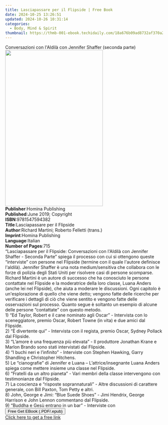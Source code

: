 ```yaml
---
title: Lasciapassare per il Flipside | Free Book
date: 2024-10-25 13:26:51
updated: 2024-10-26 10:31:14
categories:
  - Body, Mind & Spirit
thumbnail: https://thmb-001-ebook.techidaily.com/18a676b09ad8732af370a20ca7feee5d58c0db31a379d0137da6ead471ac9afd.jpg
---
```

<main id="book-container">
  <div class="flex flex-col">
    <div class="book-brief flex-1 py-6 px-4 sm:p-6 md:py-10 md:px-8">
      <!-- brief-->
      <div class="book-brief-main">
        Conversazioni con l'Aldilà con Jennifer Shaffer (seconda parte)
      </div>
    </div>
    <div
      class="book-meta-info flex-1 grid gap-4 col-start-1 col-end-3 row-start-1 sm:mb-6 sm:grid-cols-4 lg:gap-6 lg:col-start-2 lg:row-end-6 lg:row-span-6 lg:mb-0"
    >
      <div
        class="book-meta-info-left place-content-center mt-4 p-4 text-sm leading-6 col-start-2 col-span-2 dark:text-slate-400"
      >
        <img
          class="w-full h-500 object-cover rounded-lg sm:h-255 sm:col-span-2 lg:col-span-full"
          src="https://img-001-ebook.techidaily.com/9897bcab8ee688f01e7f3014ad0fb5a052c1e89df6f03044d8de2703c11d0d7c.jpg"
          alt=""
          width="312"
          height="500"
        />
      </div>
      <div
        class="book-meta-info-right mt-2 col-start-1 row-start-2 col-span-3 self-center"
      >
        <!-- meta data  -->
        <div class="flex flex-col px-4 md:px-8">
          <div class="flex-1">
            <strong>Publisher</strong>:<span class="px-2"
              >Homina Publishing</span
            >
          </div>
          <div class="flex-1">
            <strong>Published</strong>:<span class="px-2"
              >June 2019; Copyright</span
            >
          </div>
          <div class="flex-1">
            <strong>ISBN</strong>:<span class="px-2">9781547594382</span>
          </div>
          <div class="flex-1">
            <strong>Title</strong>:<span class="px-2"
              >Lasciapassare per il Flipside</span
            >
          </div>
          <div class="flex-1">
            <strong>Author</strong>:<span class="px-2"
              >Richard Martini; Roberto Felletti (trans.)</span
            >
          </div>
          <div class="flex-1">
            <strong>Imprint</strong>:<span class="px-2">Homina Publishing</span>
          </div>
          <div class="flex-1">
            <strong>Language</strong>:<span class="px-2">Italian</span>
          </div>
          <div class="flex-1">
            <strong>Number of Pages</strong>:<span class="px-2">715</span>
          </div>
        </div>
      </div>
    </div>
    <div class="book-description flex-1 py-6 px-4 sm:p-6 md:py-10 md:px-8">
      <div class="book-description-main">
        <div accordion-content="" id="description">
          “Lasciapassare per il Flipside: Conversazioni con l'Aldilà con
          Jennifer Shaffer - Seconda Parte” spiega il processo con cui si
          ottengono queste “interviste” con persone nel Flipside (termine con il
          quale l'autore definisce l'aldilà). Jennifer Shaffer è una nota
          medium/sensitiva che collabora con le forze di polizia degli Stati
          Uniti per risolvere casi di persone scomparse. Richard Martini è un
          autore di successo che ha conosciuto le persone contattate nel
          Flipside e la moderatrice della loro classe, Luana Anders (anche lei
          nel Flipside), che aiuta a moderare le discussioni. Ogni capitolo è
          un'esplorazione di quello che viene detto; vengono fatte delle
          ricerche per verificare i dettagli di ciò che viene sentito e vengono
          fatte delle osservazioni sul processo. Quanto segue è soltanto un
          esempio di alcune delle persone “contattate” con questo metodo.<br />1)
          “Ed Taylor, Robert e il cane nominato agli Oscar” - Intervista con lo
          sceneggiatore, premio Oscar, Robert Towne (in vita) e due amici dal
          Flipside.<br />2) “È divertente qui” - Intervista con il regista,
          premio Oscar, Sydney Pollack dal Flipside.<br />3) “L’amore è una
          frequenza più elevata” - Il produttore Jonathan Krane e Marlon Brando
          sono stati intervistati dal Flipside.<br />4) “I buchi neri e
          l’infinito” - Interviste con Stephen Hawking, Garry Shandling e
          Christopher Hitchens.<br />5) Le “cianografie” di Jennifer e Luana –
          L’attrice/insegnante Luana Anders spiega come mettere insieme una
          classe nel Flipside.<br />6) “Fratelli da un altro pianeta” - Vari
          membri della classe intervengono con testimonianze dal Flipside.<br />7)
          La coscienza e “risposte soprannaturali” - Altre discussioni di
          carattere generale, con Bill Paxton, Tom Petty e altri.<br />8) John,
          George e Jimi: “Blue Suede Shoes” - Jimi Hendrix, George Harrison e
          John Lennon commentano dal Flipside.<br />9) “Buddha e Gesù entrano in
          un bar” - Interviste con
        </div>
        <div class="accordion-fader"></div>
      </div>
    </div>
    <div class="book-excerpts flex-1 py-6 px-4 sm:p-6 md:py-10 md:px-8"></div>
    <div
      class="book-about-author flex-1 py-6 px-4 sm:p-6 md:py-10 md:px-8"
    ></div>
    <div class="book-free-get flex-1 py-6 px-4 sm:p-6 md:py-10 md:px-8">
      <button
        id="btn-free-get"
        class="bg-blue-500 hover:bg-blue-700 text-white font-bold py-2 px-4 rounded"
      >
        Free Get EBook (.PDF/.epub)
      </button>
      <div id="countdown-display" class="px-2 text-lg mt-2"></div>
      <a
        id="free-link"
        class="hidden bg-blue-500 hover:bg-blue-700 text-white font-bold py-2 px-4 rounded"
        href="https://www.ebooks.com/en-us/book/209748885/lasciapassare-per-il-flipside/richard-martini/"
        target="_blank"
        >Click here to get a free link</a
      >
    </div>
    <script>
      let countdownTime = 0;
      let countdownInterval = null;
      document
        .getElementById('btn-free-get')
        .addEventListener('click', startCountdown);
      function startCountdown() {
        countdownTime = new Date().getTime() + 60000 * 3;
        countdownInterval = setInterval(updateCountdown, 1000);
        document.getElementById('btn-free-get').disabled = true;
        document
          .getElementById('btn-free-get')
          .classList.add('bg-gray-500', 'cursor-not-allowed');
      }
      function updateCountdown() {
        let currentTime = new Date().getTime();
        let timeLeft = countdownTime - currentTime;
        let secondsLeft = Math.floor(timeLeft / 1000);
        document.getElementById('countdown-display').innerHTML =
          `Remaining time: ${secondsLeft} seconds.`;
        if (secondsLeft <= 0) {
          clearInterval(countdownInterval);
          document.getElementById('btn-free-get').classList.add('hidden');
          document.getElementById('free-link').classList.remove('hidden');
          document.getElementById('countdown-display').innerHTML = '';
        }
      }
    </script>
  </div>
</main>
